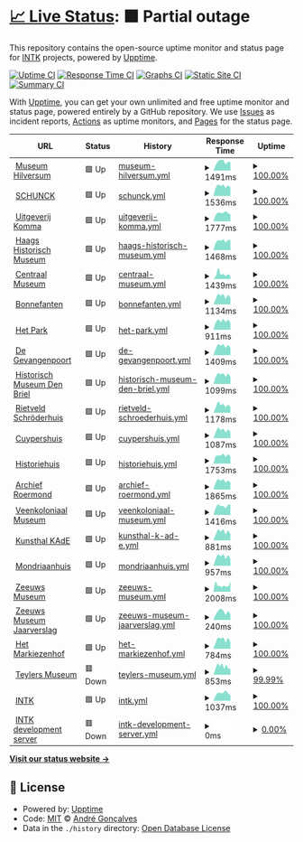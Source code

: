 # [📈 Live Status](https://andreesg.github.io/intk-upptime): <!--live status--> **🟧 Partial outage**

This repository contains the open-source uptime monitor and status page for [INTK](https://www.intk.com) projects, powered by [Upptime](https://github.com/upptime/upptime).

[![Uptime CI](https://github.com/koj-co/upptime/workflows/Uptime%20CI/badge.svg)](https://github.com/koj-co/upptime/actions?query=workflow%3A%22Uptime+CI%22)
[![Response Time CI](https://github.com/koj-co/upptime/workflows/Response%20Time%20CI/badge.svg)](https://github.com/koj-co/upptime/actions?query=workflow%3A%22Response+Time+CI%22)
[![Graphs CI](https://github.com/koj-co/upptime/workflows/Graphs%20CI/badge.svg)](https://github.com/koj-co/upptime/actions?query=workflow%3A%22Graphs+CI%22)
[![Static Site CI](https://github.com/koj-co/upptime/workflows/Static%20Site%20CI/badge.svg)](https://github.com/koj-co/upptime/actions?query=workflow%3A%22Static+Site+CI%22)
[![Summary CI](https://github.com/koj-co/upptime/workflows/Summary%20CI/badge.svg)](https://github.com/koj-co/upptime/actions?query=workflow%3A%22Summary+CI%22)

With [Upptime](https://upptime.js.org), you can get your own unlimited and free uptime monitor and status page, powered entirely by a GitHub repository. We use [Issues](https://github.com/andreesg/intk-upptime/issues) as incident reports, [Actions](https://github.com/andreesg/intk-upptime/actions) as uptime monitors, and [Pages](https://andreesg.github.io/intk-upptime) for the status page.

<!--start: status pages-->
<!-- This summary is generated by Upptime (https://github.com/upptime/upptime) -->
<!-- Do not edit this manually, your changes will be overwritten -->
<!-- prettier-ignore -->
| URL | Status | History | Response Time | Uptime |
| --- | ------ | ------- | ------------- | ------ |
| <img alt="" src="https://icons.duckduckgo.com/ip3/new.museumhilversum.nl.ico" height="13"> [Museum Hilversum](https://new.museumhilversum.nl) | 🟩 Up | [museum-hilversum.yml](https://github.com/intk/intk-upptime/commits/HEAD/history/museum-hilversum.yml) | <details><summary><img alt="Response time graph" src="./graphs/museum-hilversum/response-time-week.png" height="20"> 1491ms</summary><br><a href="https://intk.github.io/intk-upptime/history/museum-hilversum"><img alt="Response time 1393" src="https://img.shields.io/endpoint?url=https%3A%2F%2Fraw.githubusercontent.com%2Fintk%2Fintk-upptime%2FHEAD%2Fapi%2Fmuseum-hilversum%2Fresponse-time.json"></a><br><a href="https://intk.github.io/intk-upptime/history/museum-hilversum"><img alt="24-hour response time 1463" src="https://img.shields.io/endpoint?url=https%3A%2F%2Fraw.githubusercontent.com%2Fintk%2Fintk-upptime%2FHEAD%2Fapi%2Fmuseum-hilversum%2Fresponse-time-day.json"></a><br><a href="https://intk.github.io/intk-upptime/history/museum-hilversum"><img alt="7-day response time 1491" src="https://img.shields.io/endpoint?url=https%3A%2F%2Fraw.githubusercontent.com%2Fintk%2Fintk-upptime%2FHEAD%2Fapi%2Fmuseum-hilversum%2Fresponse-time-week.json"></a><br><a href="https://intk.github.io/intk-upptime/history/museum-hilversum"><img alt="30-day response time 1314" src="https://img.shields.io/endpoint?url=https%3A%2F%2Fraw.githubusercontent.com%2Fintk%2Fintk-upptime%2FHEAD%2Fapi%2Fmuseum-hilversum%2Fresponse-time-month.json"></a><br><a href="https://intk.github.io/intk-upptime/history/museum-hilversum"><img alt="1-year response time 1393" src="https://img.shields.io/endpoint?url=https%3A%2F%2Fraw.githubusercontent.com%2Fintk%2Fintk-upptime%2FHEAD%2Fapi%2Fmuseum-hilversum%2Fresponse-time-year.json"></a></details> | <details><summary><a href="https://intk.github.io/intk-upptime/history/museum-hilversum">100.00%</a></summary><a href="https://intk.github.io/intk-upptime/history/museum-hilversum"><img alt="All-time uptime 99.98%" src="https://img.shields.io/endpoint?url=https%3A%2F%2Fraw.githubusercontent.com%2Fintk%2Fintk-upptime%2FHEAD%2Fapi%2Fmuseum-hilversum%2Fuptime.json"></a><br><a href="https://intk.github.io/intk-upptime/history/museum-hilversum"><img alt="24-hour uptime 100.00%" src="https://img.shields.io/endpoint?url=https%3A%2F%2Fraw.githubusercontent.com%2Fintk%2Fintk-upptime%2FHEAD%2Fapi%2Fmuseum-hilversum%2Fuptime-day.json"></a><br><a href="https://intk.github.io/intk-upptime/history/museum-hilversum"><img alt="7-day uptime 100.00%" src="https://img.shields.io/endpoint?url=https%3A%2F%2Fraw.githubusercontent.com%2Fintk%2Fintk-upptime%2FHEAD%2Fapi%2Fmuseum-hilversum%2Fuptime-week.json"></a><br><a href="https://intk.github.io/intk-upptime/history/museum-hilversum"><img alt="30-day uptime 100.00%" src="https://img.shields.io/endpoint?url=https%3A%2F%2Fraw.githubusercontent.com%2Fintk%2Fintk-upptime%2FHEAD%2Fapi%2Fmuseum-hilversum%2Fuptime-month.json"></a><br><a href="https://intk.github.io/intk-upptime/history/museum-hilversum"><img alt="1-year uptime 99.98%" src="https://img.shields.io/endpoint?url=https%3A%2F%2Fraw.githubusercontent.com%2Fintk%2Fintk-upptime%2FHEAD%2Fapi%2Fmuseum-hilversum%2Fuptime-year.json"></a></details>
| <img alt="" src="https://icons.duckduckgo.com/ip3/www.schunck.nl.ico" height="13"> [SCHUNCK](https://www.schunck.nl) | 🟩 Up | [schunck.yml](https://github.com/intk/intk-upptime/commits/HEAD/history/schunck.yml) | <details><summary><img alt="Response time graph" src="./graphs/schunck/response-time-week.png" height="20"> 1536ms</summary><br><a href="https://intk.github.io/intk-upptime/history/schunck"><img alt="Response time 1791" src="https://img.shields.io/endpoint?url=https%3A%2F%2Fraw.githubusercontent.com%2Fintk%2Fintk-upptime%2FHEAD%2Fapi%2Fschunck%2Fresponse-time.json"></a><br><a href="https://intk.github.io/intk-upptime/history/schunck"><img alt="24-hour response time 1319" src="https://img.shields.io/endpoint?url=https%3A%2F%2Fraw.githubusercontent.com%2Fintk%2Fintk-upptime%2FHEAD%2Fapi%2Fschunck%2Fresponse-time-day.json"></a><br><a href="https://intk.github.io/intk-upptime/history/schunck"><img alt="7-day response time 1536" src="https://img.shields.io/endpoint?url=https%3A%2F%2Fraw.githubusercontent.com%2Fintk%2Fintk-upptime%2FHEAD%2Fapi%2Fschunck%2Fresponse-time-week.json"></a><br><a href="https://intk.github.io/intk-upptime/history/schunck"><img alt="30-day response time 1589" src="https://img.shields.io/endpoint?url=https%3A%2F%2Fraw.githubusercontent.com%2Fintk%2Fintk-upptime%2FHEAD%2Fapi%2Fschunck%2Fresponse-time-month.json"></a><br><a href="https://intk.github.io/intk-upptime/history/schunck"><img alt="1-year response time 1870" src="https://img.shields.io/endpoint?url=https%3A%2F%2Fraw.githubusercontent.com%2Fintk%2Fintk-upptime%2FHEAD%2Fapi%2Fschunck%2Fresponse-time-year.json"></a></details> | <details><summary><a href="https://intk.github.io/intk-upptime/history/schunck">100.00%</a></summary><a href="https://intk.github.io/intk-upptime/history/schunck"><img alt="All-time uptime 99.94%" src="https://img.shields.io/endpoint?url=https%3A%2F%2Fraw.githubusercontent.com%2Fintk%2Fintk-upptime%2FHEAD%2Fapi%2Fschunck%2Fuptime.json"></a><br><a href="https://intk.github.io/intk-upptime/history/schunck"><img alt="24-hour uptime 100.00%" src="https://img.shields.io/endpoint?url=https%3A%2F%2Fraw.githubusercontent.com%2Fintk%2Fintk-upptime%2FHEAD%2Fapi%2Fschunck%2Fuptime-day.json"></a><br><a href="https://intk.github.io/intk-upptime/history/schunck"><img alt="7-day uptime 100.00%" src="https://img.shields.io/endpoint?url=https%3A%2F%2Fraw.githubusercontent.com%2Fintk%2Fintk-upptime%2FHEAD%2Fapi%2Fschunck%2Fuptime-week.json"></a><br><a href="https://intk.github.io/intk-upptime/history/schunck"><img alt="30-day uptime 100.00%" src="https://img.shields.io/endpoint?url=https%3A%2F%2Fraw.githubusercontent.com%2Fintk%2Fintk-upptime%2FHEAD%2Fapi%2Fschunck%2Fuptime-month.json"></a><br><a href="https://intk.github.io/intk-upptime/history/schunck"><img alt="1-year uptime 99.92%" src="https://img.shields.io/endpoint?url=https%3A%2F%2Fraw.githubusercontent.com%2Fintk%2Fintk-upptime%2FHEAD%2Fapi%2Fschunck%2Fuptime-year.json"></a></details>
| <img alt="" src="https://icons.duckduckgo.com/ip3/www.uitgeverijkomma.nl.ico" height="13"> [Uitgeverij Komma](https://www.uitgeverijkomma.nl) | 🟩 Up | [uitgeverij-komma.yml](https://github.com/intk/intk-upptime/commits/HEAD/history/uitgeverij-komma.yml) | <details><summary><img alt="Response time graph" src="./graphs/uitgeverij-komma/response-time-week.png" height="20"> 1777ms</summary><br><a href="https://intk.github.io/intk-upptime/history/uitgeverij-komma"><img alt="Response time 1833" src="https://img.shields.io/endpoint?url=https%3A%2F%2Fraw.githubusercontent.com%2Fintk%2Fintk-upptime%2FHEAD%2Fapi%2Fuitgeverij-komma%2Fresponse-time.json"></a><br><a href="https://intk.github.io/intk-upptime/history/uitgeverij-komma"><img alt="24-hour response time 1434" src="https://img.shields.io/endpoint?url=https%3A%2F%2Fraw.githubusercontent.com%2Fintk%2Fintk-upptime%2FHEAD%2Fapi%2Fuitgeverij-komma%2Fresponse-time-day.json"></a><br><a href="https://intk.github.io/intk-upptime/history/uitgeverij-komma"><img alt="7-day response time 1777" src="https://img.shields.io/endpoint?url=https%3A%2F%2Fraw.githubusercontent.com%2Fintk%2Fintk-upptime%2FHEAD%2Fapi%2Fuitgeverij-komma%2Fresponse-time-week.json"></a><br><a href="https://intk.github.io/intk-upptime/history/uitgeverij-komma"><img alt="30-day response time 1750" src="https://img.shields.io/endpoint?url=https%3A%2F%2Fraw.githubusercontent.com%2Fintk%2Fintk-upptime%2FHEAD%2Fapi%2Fuitgeverij-komma%2Fresponse-time-month.json"></a><br><a href="https://intk.github.io/intk-upptime/history/uitgeverij-komma"><img alt="1-year response time 1846" src="https://img.shields.io/endpoint?url=https%3A%2F%2Fraw.githubusercontent.com%2Fintk%2Fintk-upptime%2FHEAD%2Fapi%2Fuitgeverij-komma%2Fresponse-time-year.json"></a></details> | <details><summary><a href="https://intk.github.io/intk-upptime/history/uitgeverij-komma">100.00%</a></summary><a href="https://intk.github.io/intk-upptime/history/uitgeverij-komma"><img alt="All-time uptime 99.96%" src="https://img.shields.io/endpoint?url=https%3A%2F%2Fraw.githubusercontent.com%2Fintk%2Fintk-upptime%2FHEAD%2Fapi%2Fuitgeverij-komma%2Fuptime.json"></a><br><a href="https://intk.github.io/intk-upptime/history/uitgeverij-komma"><img alt="24-hour uptime 100.00%" src="https://img.shields.io/endpoint?url=https%3A%2F%2Fraw.githubusercontent.com%2Fintk%2Fintk-upptime%2FHEAD%2Fapi%2Fuitgeverij-komma%2Fuptime-day.json"></a><br><a href="https://intk.github.io/intk-upptime/history/uitgeverij-komma"><img alt="7-day uptime 100.00%" src="https://img.shields.io/endpoint?url=https%3A%2F%2Fraw.githubusercontent.com%2Fintk%2Fintk-upptime%2FHEAD%2Fapi%2Fuitgeverij-komma%2Fuptime-week.json"></a><br><a href="https://intk.github.io/intk-upptime/history/uitgeverij-komma"><img alt="30-day uptime 100.00%" src="https://img.shields.io/endpoint?url=https%3A%2F%2Fraw.githubusercontent.com%2Fintk%2Fintk-upptime%2FHEAD%2Fapi%2Fuitgeverij-komma%2Fuptime-month.json"></a><br><a href="https://intk.github.io/intk-upptime/history/uitgeverij-komma"><img alt="1-year uptime 99.94%" src="https://img.shields.io/endpoint?url=https%3A%2F%2Fraw.githubusercontent.com%2Fintk%2Fintk-upptime%2FHEAD%2Fapi%2Fuitgeverij-komma%2Fuptime-year.json"></a></details>
| <img alt="" src="https://icons.duckduckgo.com/ip3/www.haagshistorischmuseum.nl.ico" height="13"> [Haags Historisch Museum](https://www.haagshistorischmuseum.nl) | 🟩 Up | [haags-historisch-museum.yml](https://github.com/intk/intk-upptime/commits/HEAD/history/haags-historisch-museum.yml) | <details><summary><img alt="Response time graph" src="./graphs/haags-historisch-museum/response-time-week.png" height="20"> 1468ms</summary><br><a href="https://intk.github.io/intk-upptime/history/haags-historisch-museum"><img alt="Response time 1768" src="https://img.shields.io/endpoint?url=https%3A%2F%2Fraw.githubusercontent.com%2Fintk%2Fintk-upptime%2FHEAD%2Fapi%2Fhaags-historisch-museum%2Fresponse-time.json"></a><br><a href="https://intk.github.io/intk-upptime/history/haags-historisch-museum"><img alt="24-hour response time 1603" src="https://img.shields.io/endpoint?url=https%3A%2F%2Fraw.githubusercontent.com%2Fintk%2Fintk-upptime%2FHEAD%2Fapi%2Fhaags-historisch-museum%2Fresponse-time-day.json"></a><br><a href="https://intk.github.io/intk-upptime/history/haags-historisch-museum"><img alt="7-day response time 1468" src="https://img.shields.io/endpoint?url=https%3A%2F%2Fraw.githubusercontent.com%2Fintk%2Fintk-upptime%2FHEAD%2Fapi%2Fhaags-historisch-museum%2Fresponse-time-week.json"></a><br><a href="https://intk.github.io/intk-upptime/history/haags-historisch-museum"><img alt="30-day response time 1435" src="https://img.shields.io/endpoint?url=https%3A%2F%2Fraw.githubusercontent.com%2Fintk%2Fintk-upptime%2FHEAD%2Fapi%2Fhaags-historisch-museum%2Fresponse-time-month.json"></a><br><a href="https://intk.github.io/intk-upptime/history/haags-historisch-museum"><img alt="1-year response time 1841" src="https://img.shields.io/endpoint?url=https%3A%2F%2Fraw.githubusercontent.com%2Fintk%2Fintk-upptime%2FHEAD%2Fapi%2Fhaags-historisch-museum%2Fresponse-time-year.json"></a></details> | <details><summary><a href="https://intk.github.io/intk-upptime/history/haags-historisch-museum">100.00%</a></summary><a href="https://intk.github.io/intk-upptime/history/haags-historisch-museum"><img alt="All-time uptime 99.78%" src="https://img.shields.io/endpoint?url=https%3A%2F%2Fraw.githubusercontent.com%2Fintk%2Fintk-upptime%2FHEAD%2Fapi%2Fhaags-historisch-museum%2Fuptime.json"></a><br><a href="https://intk.github.io/intk-upptime/history/haags-historisch-museum"><img alt="24-hour uptime 100.00%" src="https://img.shields.io/endpoint?url=https%3A%2F%2Fraw.githubusercontent.com%2Fintk%2Fintk-upptime%2FHEAD%2Fapi%2Fhaags-historisch-museum%2Fuptime-day.json"></a><br><a href="https://intk.github.io/intk-upptime/history/haags-historisch-museum"><img alt="7-day uptime 100.00%" src="https://img.shields.io/endpoint?url=https%3A%2F%2Fraw.githubusercontent.com%2Fintk%2Fintk-upptime%2FHEAD%2Fapi%2Fhaags-historisch-museum%2Fuptime-week.json"></a><br><a href="https://intk.github.io/intk-upptime/history/haags-historisch-museum"><img alt="30-day uptime 99.56%" src="https://img.shields.io/endpoint?url=https%3A%2F%2Fraw.githubusercontent.com%2Fintk%2Fintk-upptime%2FHEAD%2Fapi%2Fhaags-historisch-museum%2Fuptime-month.json"></a><br><a href="https://intk.github.io/intk-upptime/history/haags-historisch-museum"><img alt="1-year uptime 99.66%" src="https://img.shields.io/endpoint?url=https%3A%2F%2Fraw.githubusercontent.com%2Fintk%2Fintk-upptime%2FHEAD%2Fapi%2Fhaags-historisch-museum%2Fuptime-year.json"></a></details>
| <img alt="" src="https://icons.duckduckgo.com/ip3/www.centraalmuseum.nl.ico" height="13"> [Centraal Museum](https://www.centraalmuseum.nl) | 🟩 Up | [centraal-museum.yml](https://github.com/intk/intk-upptime/commits/HEAD/history/centraal-museum.yml) | <details><summary><img alt="Response time graph" src="./graphs/centraal-museum/response-time-week.png" height="20"> 1439ms</summary><br><a href="https://intk.github.io/intk-upptime/history/centraal-museum"><img alt="Response time 3124" src="https://img.shields.io/endpoint?url=https%3A%2F%2Fraw.githubusercontent.com%2Fintk%2Fintk-upptime%2FHEAD%2Fapi%2Fcentraal-museum%2Fresponse-time.json"></a><br><a href="https://intk.github.io/intk-upptime/history/centraal-museum"><img alt="24-hour response time 906" src="https://img.shields.io/endpoint?url=https%3A%2F%2Fraw.githubusercontent.com%2Fintk%2Fintk-upptime%2FHEAD%2Fapi%2Fcentraal-museum%2Fresponse-time-day.json"></a><br><a href="https://intk.github.io/intk-upptime/history/centraal-museum"><img alt="7-day response time 1439" src="https://img.shields.io/endpoint?url=https%3A%2F%2Fraw.githubusercontent.com%2Fintk%2Fintk-upptime%2FHEAD%2Fapi%2Fcentraal-museum%2Fresponse-time-week.json"></a><br><a href="https://intk.github.io/intk-upptime/history/centraal-museum"><img alt="30-day response time 1397" src="https://img.shields.io/endpoint?url=https%3A%2F%2Fraw.githubusercontent.com%2Fintk%2Fintk-upptime%2FHEAD%2Fapi%2Fcentraal-museum%2Fresponse-time-month.json"></a><br><a href="https://intk.github.io/intk-upptime/history/centraal-museum"><img alt="1-year response time 2680" src="https://img.shields.io/endpoint?url=https%3A%2F%2Fraw.githubusercontent.com%2Fintk%2Fintk-upptime%2FHEAD%2Fapi%2Fcentraal-museum%2Fresponse-time-year.json"></a></details> | <details><summary><a href="https://intk.github.io/intk-upptime/history/centraal-museum">100.00%</a></summary><a href="https://intk.github.io/intk-upptime/history/centraal-museum"><img alt="All-time uptime 100.00%" src="https://img.shields.io/endpoint?url=https%3A%2F%2Fraw.githubusercontent.com%2Fintk%2Fintk-upptime%2FHEAD%2Fapi%2Fcentraal-museum%2Fuptime.json"></a><br><a href="https://intk.github.io/intk-upptime/history/centraal-museum"><img alt="24-hour uptime 100.00%" src="https://img.shields.io/endpoint?url=https%3A%2F%2Fraw.githubusercontent.com%2Fintk%2Fintk-upptime%2FHEAD%2Fapi%2Fcentraal-museum%2Fuptime-day.json"></a><br><a href="https://intk.github.io/intk-upptime/history/centraal-museum"><img alt="7-day uptime 100.00%" src="https://img.shields.io/endpoint?url=https%3A%2F%2Fraw.githubusercontent.com%2Fintk%2Fintk-upptime%2FHEAD%2Fapi%2Fcentraal-museum%2Fuptime-week.json"></a><br><a href="https://intk.github.io/intk-upptime/history/centraal-museum"><img alt="30-day uptime 99.99%" src="https://img.shields.io/endpoint?url=https%3A%2F%2Fraw.githubusercontent.com%2Fintk%2Fintk-upptime%2FHEAD%2Fapi%2Fcentraal-museum%2Fuptime-month.json"></a><br><a href="https://intk.github.io/intk-upptime/history/centraal-museum"><img alt="1-year uptime 100.00%" src="https://img.shields.io/endpoint?url=https%3A%2F%2Fraw.githubusercontent.com%2Fintk%2Fintk-upptime%2FHEAD%2Fapi%2Fcentraal-museum%2Fuptime-year.json"></a></details>
| <img alt="" src="https://icons.duckduckgo.com/ip3/www.bonnefanten.nl.ico" height="13"> [Bonnefanten](https://www.bonnefanten.nl) | 🟩 Up | [bonnefanten.yml](https://github.com/intk/intk-upptime/commits/HEAD/history/bonnefanten.yml) | <details><summary><img alt="Response time graph" src="./graphs/bonnefanten/response-time-week.png" height="20"> 1134ms</summary><br><a href="https://intk.github.io/intk-upptime/history/bonnefanten"><img alt="Response time 1206" src="https://img.shields.io/endpoint?url=https%3A%2F%2Fraw.githubusercontent.com%2Fintk%2Fintk-upptime%2FHEAD%2Fapi%2Fbonnefanten%2Fresponse-time.json"></a><br><a href="https://intk.github.io/intk-upptime/history/bonnefanten"><img alt="24-hour response time 967" src="https://img.shields.io/endpoint?url=https%3A%2F%2Fraw.githubusercontent.com%2Fintk%2Fintk-upptime%2FHEAD%2Fapi%2Fbonnefanten%2Fresponse-time-day.json"></a><br><a href="https://intk.github.io/intk-upptime/history/bonnefanten"><img alt="7-day response time 1134" src="https://img.shields.io/endpoint?url=https%3A%2F%2Fraw.githubusercontent.com%2Fintk%2Fintk-upptime%2FHEAD%2Fapi%2Fbonnefanten%2Fresponse-time-week.json"></a><br><a href="https://intk.github.io/intk-upptime/history/bonnefanten"><img alt="30-day response time 1030" src="https://img.shields.io/endpoint?url=https%3A%2F%2Fraw.githubusercontent.com%2Fintk%2Fintk-upptime%2FHEAD%2Fapi%2Fbonnefanten%2Fresponse-time-month.json"></a><br><a href="https://intk.github.io/intk-upptime/history/bonnefanten"><img alt="1-year response time 1204" src="https://img.shields.io/endpoint?url=https%3A%2F%2Fraw.githubusercontent.com%2Fintk%2Fintk-upptime%2FHEAD%2Fapi%2Fbonnefanten%2Fresponse-time-year.json"></a></details> | <details><summary><a href="https://intk.github.io/intk-upptime/history/bonnefanten">100.00%</a></summary><a href="https://intk.github.io/intk-upptime/history/bonnefanten"><img alt="All-time uptime 100.00%" src="https://img.shields.io/endpoint?url=https%3A%2F%2Fraw.githubusercontent.com%2Fintk%2Fintk-upptime%2FHEAD%2Fapi%2Fbonnefanten%2Fuptime.json"></a><br><a href="https://intk.github.io/intk-upptime/history/bonnefanten"><img alt="24-hour uptime 100.00%" src="https://img.shields.io/endpoint?url=https%3A%2F%2Fraw.githubusercontent.com%2Fintk%2Fintk-upptime%2FHEAD%2Fapi%2Fbonnefanten%2Fuptime-day.json"></a><br><a href="https://intk.github.io/intk-upptime/history/bonnefanten"><img alt="7-day uptime 100.00%" src="https://img.shields.io/endpoint?url=https%3A%2F%2Fraw.githubusercontent.com%2Fintk%2Fintk-upptime%2FHEAD%2Fapi%2Fbonnefanten%2Fuptime-week.json"></a><br><a href="https://intk.github.io/intk-upptime/history/bonnefanten"><img alt="30-day uptime 100.00%" src="https://img.shields.io/endpoint?url=https%3A%2F%2Fraw.githubusercontent.com%2Fintk%2Fintk-upptime%2FHEAD%2Fapi%2Fbonnefanten%2Fuptime-month.json"></a><br><a href="https://intk.github.io/intk-upptime/history/bonnefanten"><img alt="1-year uptime 99.99%" src="https://img.shields.io/endpoint?url=https%3A%2F%2Fraw.githubusercontent.com%2Fintk%2Fintk-upptime%2FHEAD%2Fapi%2Fbonnefanten%2Fuptime-year.json"></a></details>
| <img alt="" src="https://icons.duckduckgo.com/ip3/www.hetpark.nl.ico" height="13"> [Het Park](https://www.hetpark.nl) | 🟩 Up | [het-park.yml](https://github.com/intk/intk-upptime/commits/HEAD/history/het-park.yml) | <details><summary><img alt="Response time graph" src="./graphs/het-park/response-time-week.png" height="20"> 911ms</summary><br><a href="https://intk.github.io/intk-upptime/history/het-park"><img alt="Response time 1040" src="https://img.shields.io/endpoint?url=https%3A%2F%2Fraw.githubusercontent.com%2Fintk%2Fintk-upptime%2FHEAD%2Fapi%2Fhet-park%2Fresponse-time.json"></a><br><a href="https://intk.github.io/intk-upptime/history/het-park"><img alt="24-hour response time 702" src="https://img.shields.io/endpoint?url=https%3A%2F%2Fraw.githubusercontent.com%2Fintk%2Fintk-upptime%2FHEAD%2Fapi%2Fhet-park%2Fresponse-time-day.json"></a><br><a href="https://intk.github.io/intk-upptime/history/het-park"><img alt="7-day response time 911" src="https://img.shields.io/endpoint?url=https%3A%2F%2Fraw.githubusercontent.com%2Fintk%2Fintk-upptime%2FHEAD%2Fapi%2Fhet-park%2Fresponse-time-week.json"></a><br><a href="https://intk.github.io/intk-upptime/history/het-park"><img alt="30-day response time 919" src="https://img.shields.io/endpoint?url=https%3A%2F%2Fraw.githubusercontent.com%2Fintk%2Fintk-upptime%2FHEAD%2Fapi%2Fhet-park%2Fresponse-time-month.json"></a><br><a href="https://intk.github.io/intk-upptime/history/het-park"><img alt="1-year response time 1088" src="https://img.shields.io/endpoint?url=https%3A%2F%2Fraw.githubusercontent.com%2Fintk%2Fintk-upptime%2FHEAD%2Fapi%2Fhet-park%2Fresponse-time-year.json"></a></details> | <details><summary><a href="https://intk.github.io/intk-upptime/history/het-park">100.00%</a></summary><a href="https://intk.github.io/intk-upptime/history/het-park"><img alt="All-time uptime 100.00%" src="https://img.shields.io/endpoint?url=https%3A%2F%2Fraw.githubusercontent.com%2Fintk%2Fintk-upptime%2FHEAD%2Fapi%2Fhet-park%2Fuptime.json"></a><br><a href="https://intk.github.io/intk-upptime/history/het-park"><img alt="24-hour uptime 100.00%" src="https://img.shields.io/endpoint?url=https%3A%2F%2Fraw.githubusercontent.com%2Fintk%2Fintk-upptime%2FHEAD%2Fapi%2Fhet-park%2Fuptime-day.json"></a><br><a href="https://intk.github.io/intk-upptime/history/het-park"><img alt="7-day uptime 100.00%" src="https://img.shields.io/endpoint?url=https%3A%2F%2Fraw.githubusercontent.com%2Fintk%2Fintk-upptime%2FHEAD%2Fapi%2Fhet-park%2Fuptime-week.json"></a><br><a href="https://intk.github.io/intk-upptime/history/het-park"><img alt="30-day uptime 100.00%" src="https://img.shields.io/endpoint?url=https%3A%2F%2Fraw.githubusercontent.com%2Fintk%2Fintk-upptime%2FHEAD%2Fapi%2Fhet-park%2Fuptime-month.json"></a><br><a href="https://intk.github.io/intk-upptime/history/het-park"><img alt="1-year uptime 100.00%" src="https://img.shields.io/endpoint?url=https%3A%2F%2Fraw.githubusercontent.com%2Fintk%2Fintk-upptime%2FHEAD%2Fapi%2Fhet-park%2Fuptime-year.json"></a></details>
| <img alt="" src="https://icons.duckduckgo.com/ip3/www.gevangenpoort.nl.ico" height="13"> [De Gevangenpoort](https://www.gevangenpoort.nl) | 🟩 Up | [de-gevangenpoort.yml](https://github.com/intk/intk-upptime/commits/HEAD/history/de-gevangenpoort.yml) | <details><summary><img alt="Response time graph" src="./graphs/de-gevangenpoort/response-time-week.png" height="20"> 1409ms</summary><br><a href="https://intk.github.io/intk-upptime/history/de-gevangenpoort"><img alt="Response time 1681" src="https://img.shields.io/endpoint?url=https%3A%2F%2Fraw.githubusercontent.com%2Fintk%2Fintk-upptime%2FHEAD%2Fapi%2Fde-gevangenpoort%2Fresponse-time.json"></a><br><a href="https://intk.github.io/intk-upptime/history/de-gevangenpoort"><img alt="24-hour response time 1182" src="https://img.shields.io/endpoint?url=https%3A%2F%2Fraw.githubusercontent.com%2Fintk%2Fintk-upptime%2FHEAD%2Fapi%2Fde-gevangenpoort%2Fresponse-time-day.json"></a><br><a href="https://intk.github.io/intk-upptime/history/de-gevangenpoort"><img alt="7-day response time 1409" src="https://img.shields.io/endpoint?url=https%3A%2F%2Fraw.githubusercontent.com%2Fintk%2Fintk-upptime%2FHEAD%2Fapi%2Fde-gevangenpoort%2Fresponse-time-week.json"></a><br><a href="https://intk.github.io/intk-upptime/history/de-gevangenpoort"><img alt="30-day response time 1387" src="https://img.shields.io/endpoint?url=https%3A%2F%2Fraw.githubusercontent.com%2Fintk%2Fintk-upptime%2FHEAD%2Fapi%2Fde-gevangenpoort%2Fresponse-time-month.json"></a><br><a href="https://intk.github.io/intk-upptime/history/de-gevangenpoort"><img alt="1-year response time 1691" src="https://img.shields.io/endpoint?url=https%3A%2F%2Fraw.githubusercontent.com%2Fintk%2Fintk-upptime%2FHEAD%2Fapi%2Fde-gevangenpoort%2Fresponse-time-year.json"></a></details> | <details><summary><a href="https://intk.github.io/intk-upptime/history/de-gevangenpoort">100.00%</a></summary><a href="https://intk.github.io/intk-upptime/history/de-gevangenpoort"><img alt="All-time uptime 99.81%" src="https://img.shields.io/endpoint?url=https%3A%2F%2Fraw.githubusercontent.com%2Fintk%2Fintk-upptime%2FHEAD%2Fapi%2Fde-gevangenpoort%2Fuptime.json"></a><br><a href="https://intk.github.io/intk-upptime/history/de-gevangenpoort"><img alt="24-hour uptime 100.00%" src="https://img.shields.io/endpoint?url=https%3A%2F%2Fraw.githubusercontent.com%2Fintk%2Fintk-upptime%2FHEAD%2Fapi%2Fde-gevangenpoort%2Fuptime-day.json"></a><br><a href="https://intk.github.io/intk-upptime/history/de-gevangenpoort"><img alt="7-day uptime 100.00%" src="https://img.shields.io/endpoint?url=https%3A%2F%2Fraw.githubusercontent.com%2Fintk%2Fintk-upptime%2FHEAD%2Fapi%2Fde-gevangenpoort%2Fuptime-week.json"></a><br><a href="https://intk.github.io/intk-upptime/history/de-gevangenpoort"><img alt="30-day uptime 99.58%" src="https://img.shields.io/endpoint?url=https%3A%2F%2Fraw.githubusercontent.com%2Fintk%2Fintk-upptime%2FHEAD%2Fapi%2Fde-gevangenpoort%2Fuptime-month.json"></a><br><a href="https://intk.github.io/intk-upptime/history/de-gevangenpoort"><img alt="1-year uptime 99.67%" src="https://img.shields.io/endpoint?url=https%3A%2F%2Fraw.githubusercontent.com%2Fintk%2Fintk-upptime%2FHEAD%2Fapi%2Fde-gevangenpoort%2Fuptime-year.json"></a></details>
| <img alt="" src="https://icons.duckduckgo.com/ip3/www.historischmuseumdenbriel.nl.ico" height="13"> [Historisch Museum Den Briel](https://www.historischmuseumdenbriel.nl) | 🟩 Up | [historisch-museum-den-briel.yml](https://github.com/intk/intk-upptime/commits/HEAD/history/historisch-museum-den-briel.yml) | <details><summary><img alt="Response time graph" src="./graphs/historisch-museum-den-briel/response-time-week.png" height="20"> 1099ms</summary><br><a href="https://intk.github.io/intk-upptime/history/historisch-museum-den-briel"><img alt="Response time 1195" src="https://img.shields.io/endpoint?url=https%3A%2F%2Fraw.githubusercontent.com%2Fintk%2Fintk-upptime%2FHEAD%2Fapi%2Fhistorisch-museum-den-briel%2Fresponse-time.json"></a><br><a href="https://intk.github.io/intk-upptime/history/historisch-museum-den-briel"><img alt="24-hour response time 884" src="https://img.shields.io/endpoint?url=https%3A%2F%2Fraw.githubusercontent.com%2Fintk%2Fintk-upptime%2FHEAD%2Fapi%2Fhistorisch-museum-den-briel%2Fresponse-time-day.json"></a><br><a href="https://intk.github.io/intk-upptime/history/historisch-museum-den-briel"><img alt="7-day response time 1099" src="https://img.shields.io/endpoint?url=https%3A%2F%2Fraw.githubusercontent.com%2Fintk%2Fintk-upptime%2FHEAD%2Fapi%2Fhistorisch-museum-den-briel%2Fresponse-time-week.json"></a><br><a href="https://intk.github.io/intk-upptime/history/historisch-museum-den-briel"><img alt="30-day response time 1082" src="https://img.shields.io/endpoint?url=https%3A%2F%2Fraw.githubusercontent.com%2Fintk%2Fintk-upptime%2FHEAD%2Fapi%2Fhistorisch-museum-den-briel%2Fresponse-time-month.json"></a><br><a href="https://intk.github.io/intk-upptime/history/historisch-museum-den-briel"><img alt="1-year response time 1155" src="https://img.shields.io/endpoint?url=https%3A%2F%2Fraw.githubusercontent.com%2Fintk%2Fintk-upptime%2FHEAD%2Fapi%2Fhistorisch-museum-den-briel%2Fresponse-time-year.json"></a></details> | <details><summary><a href="https://intk.github.io/intk-upptime/history/historisch-museum-den-briel">100.00%</a></summary><a href="https://intk.github.io/intk-upptime/history/historisch-museum-den-briel"><img alt="All-time uptime 100.00%" src="https://img.shields.io/endpoint?url=https%3A%2F%2Fraw.githubusercontent.com%2Fintk%2Fintk-upptime%2FHEAD%2Fapi%2Fhistorisch-museum-den-briel%2Fuptime.json"></a><br><a href="https://intk.github.io/intk-upptime/history/historisch-museum-den-briel"><img alt="24-hour uptime 100.00%" src="https://img.shields.io/endpoint?url=https%3A%2F%2Fraw.githubusercontent.com%2Fintk%2Fintk-upptime%2FHEAD%2Fapi%2Fhistorisch-museum-den-briel%2Fuptime-day.json"></a><br><a href="https://intk.github.io/intk-upptime/history/historisch-museum-den-briel"><img alt="7-day uptime 100.00%" src="https://img.shields.io/endpoint?url=https%3A%2F%2Fraw.githubusercontent.com%2Fintk%2Fintk-upptime%2FHEAD%2Fapi%2Fhistorisch-museum-den-briel%2Fuptime-week.json"></a><br><a href="https://intk.github.io/intk-upptime/history/historisch-museum-den-briel"><img alt="30-day uptime 100.00%" src="https://img.shields.io/endpoint?url=https%3A%2F%2Fraw.githubusercontent.com%2Fintk%2Fintk-upptime%2FHEAD%2Fapi%2Fhistorisch-museum-den-briel%2Fuptime-month.json"></a><br><a href="https://intk.github.io/intk-upptime/history/historisch-museum-den-briel"><img alt="1-year uptime 100.00%" src="https://img.shields.io/endpoint?url=https%3A%2F%2Fraw.githubusercontent.com%2Fintk%2Fintk-upptime%2FHEAD%2Fapi%2Fhistorisch-museum-den-briel%2Fuptime-year.json"></a></details>
| <img alt="" src="https://icons.duckduckgo.com/ip3/www.rietveldschroderhuis.nl.ico" height="13"> [Rietveld Schröderhuis](https://www.rietveldschroderhuis.nl) | 🟩 Up | [rietveld-schroederhuis.yml](https://github.com/intk/intk-upptime/commits/HEAD/history/rietveld-schroederhuis.yml) | <details><summary><img alt="Response time graph" src="./graphs/rietveld-schroederhuis/response-time-week.png" height="20"> 1178ms</summary><br><a href="https://intk.github.io/intk-upptime/history/rietveld-schroederhuis"><img alt="Response time 1245" src="https://img.shields.io/endpoint?url=https%3A%2F%2Fraw.githubusercontent.com%2Fintk%2Fintk-upptime%2FHEAD%2Fapi%2Frietveld-schroederhuis%2Fresponse-time.json"></a><br><a href="https://intk.github.io/intk-upptime/history/rietveld-schroederhuis"><img alt="24-hour response time 880" src="https://img.shields.io/endpoint?url=https%3A%2F%2Fraw.githubusercontent.com%2Fintk%2Fintk-upptime%2FHEAD%2Fapi%2Frietveld-schroederhuis%2Fresponse-time-day.json"></a><br><a href="https://intk.github.io/intk-upptime/history/rietveld-schroederhuis"><img alt="7-day response time 1178" src="https://img.shields.io/endpoint?url=https%3A%2F%2Fraw.githubusercontent.com%2Fintk%2Fintk-upptime%2FHEAD%2Fapi%2Frietveld-schroederhuis%2Fresponse-time-week.json"></a><br><a href="https://intk.github.io/intk-upptime/history/rietveld-schroederhuis"><img alt="30-day response time 1130" src="https://img.shields.io/endpoint?url=https%3A%2F%2Fraw.githubusercontent.com%2Fintk%2Fintk-upptime%2FHEAD%2Fapi%2Frietveld-schroederhuis%2Fresponse-time-month.json"></a><br><a href="https://intk.github.io/intk-upptime/history/rietveld-schroederhuis"><img alt="1-year response time 1217" src="https://img.shields.io/endpoint?url=https%3A%2F%2Fraw.githubusercontent.com%2Fintk%2Fintk-upptime%2FHEAD%2Fapi%2Frietveld-schroederhuis%2Fresponse-time-year.json"></a></details> | <details><summary><a href="https://intk.github.io/intk-upptime/history/rietveld-schroederhuis">100.00%</a></summary><a href="https://intk.github.io/intk-upptime/history/rietveld-schroederhuis"><img alt="All-time uptime 100.00%" src="https://img.shields.io/endpoint?url=https%3A%2F%2Fraw.githubusercontent.com%2Fintk%2Fintk-upptime%2FHEAD%2Fapi%2Frietveld-schroederhuis%2Fuptime.json"></a><br><a href="https://intk.github.io/intk-upptime/history/rietveld-schroederhuis"><img alt="24-hour uptime 100.00%" src="https://img.shields.io/endpoint?url=https%3A%2F%2Fraw.githubusercontent.com%2Fintk%2Fintk-upptime%2FHEAD%2Fapi%2Frietveld-schroederhuis%2Fuptime-day.json"></a><br><a href="https://intk.github.io/intk-upptime/history/rietveld-schroederhuis"><img alt="7-day uptime 100.00%" src="https://img.shields.io/endpoint?url=https%3A%2F%2Fraw.githubusercontent.com%2Fintk%2Fintk-upptime%2FHEAD%2Fapi%2Frietveld-schroederhuis%2Fuptime-week.json"></a><br><a href="https://intk.github.io/intk-upptime/history/rietveld-schroederhuis"><img alt="30-day uptime 100.00%" src="https://img.shields.io/endpoint?url=https%3A%2F%2Fraw.githubusercontent.com%2Fintk%2Fintk-upptime%2FHEAD%2Fapi%2Frietveld-schroederhuis%2Fuptime-month.json"></a><br><a href="https://intk.github.io/intk-upptime/history/rietveld-schroederhuis"><img alt="1-year uptime 100.00%" src="https://img.shields.io/endpoint?url=https%3A%2F%2Fraw.githubusercontent.com%2Fintk%2Fintk-upptime%2FHEAD%2Fapi%2Frietveld-schroederhuis%2Fuptime-year.json"></a></details>
| <img alt="" src="https://icons.duckduckgo.com/ip3/www.cuypershuis.nl.ico" height="13"> [Cuypershuis](https://www.cuypershuis.nl) | 🟩 Up | [cuypershuis.yml](https://github.com/intk/intk-upptime/commits/HEAD/history/cuypershuis.yml) | <details><summary><img alt="Response time graph" src="./graphs/cuypershuis/response-time-week.png" height="20"> 1087ms</summary><br><a href="https://intk.github.io/intk-upptime/history/cuypershuis"><img alt="Response time 1191" src="https://img.shields.io/endpoint?url=https%3A%2F%2Fraw.githubusercontent.com%2Fintk%2Fintk-upptime%2FHEAD%2Fapi%2Fcuypershuis%2Fresponse-time.json"></a><br><a href="https://intk.github.io/intk-upptime/history/cuypershuis"><img alt="24-hour response time 891" src="https://img.shields.io/endpoint?url=https%3A%2F%2Fraw.githubusercontent.com%2Fintk%2Fintk-upptime%2FHEAD%2Fapi%2Fcuypershuis%2Fresponse-time-day.json"></a><br><a href="https://intk.github.io/intk-upptime/history/cuypershuis"><img alt="7-day response time 1087" src="https://img.shields.io/endpoint?url=https%3A%2F%2Fraw.githubusercontent.com%2Fintk%2Fintk-upptime%2FHEAD%2Fapi%2Fcuypershuis%2Fresponse-time-week.json"></a><br><a href="https://intk.github.io/intk-upptime/history/cuypershuis"><img alt="30-day response time 1084" src="https://img.shields.io/endpoint?url=https%3A%2F%2Fraw.githubusercontent.com%2Fintk%2Fintk-upptime%2FHEAD%2Fapi%2Fcuypershuis%2Fresponse-time-month.json"></a><br><a href="https://intk.github.io/intk-upptime/history/cuypershuis"><img alt="1-year response time 1176" src="https://img.shields.io/endpoint?url=https%3A%2F%2Fraw.githubusercontent.com%2Fintk%2Fintk-upptime%2FHEAD%2Fapi%2Fcuypershuis%2Fresponse-time-year.json"></a></details> | <details><summary><a href="https://intk.github.io/intk-upptime/history/cuypershuis">100.00%</a></summary><a href="https://intk.github.io/intk-upptime/history/cuypershuis"><img alt="All-time uptime 99.97%" src="https://img.shields.io/endpoint?url=https%3A%2F%2Fraw.githubusercontent.com%2Fintk%2Fintk-upptime%2FHEAD%2Fapi%2Fcuypershuis%2Fuptime.json"></a><br><a href="https://intk.github.io/intk-upptime/history/cuypershuis"><img alt="24-hour uptime 100.00%" src="https://img.shields.io/endpoint?url=https%3A%2F%2Fraw.githubusercontent.com%2Fintk%2Fintk-upptime%2FHEAD%2Fapi%2Fcuypershuis%2Fuptime-day.json"></a><br><a href="https://intk.github.io/intk-upptime/history/cuypershuis"><img alt="7-day uptime 100.00%" src="https://img.shields.io/endpoint?url=https%3A%2F%2Fraw.githubusercontent.com%2Fintk%2Fintk-upptime%2FHEAD%2Fapi%2Fcuypershuis%2Fuptime-week.json"></a><br><a href="https://intk.github.io/intk-upptime/history/cuypershuis"><img alt="30-day uptime 100.00%" src="https://img.shields.io/endpoint?url=https%3A%2F%2Fraw.githubusercontent.com%2Fintk%2Fintk-upptime%2FHEAD%2Fapi%2Fcuypershuis%2Fuptime-month.json"></a><br><a href="https://intk.github.io/intk-upptime/history/cuypershuis"><img alt="1-year uptime 99.93%" src="https://img.shields.io/endpoint?url=https%3A%2F%2Fraw.githubusercontent.com%2Fintk%2Fintk-upptime%2FHEAD%2Fapi%2Fcuypershuis%2Fuptime-year.json"></a></details>
| <img alt="" src="https://icons.duckduckgo.com/ip3/www.historiehuis.nl.ico" height="13"> [Historiehuis](https://www.historiehuis.nl) | 🟩 Up | [historiehuis.yml](https://github.com/intk/intk-upptime/commits/HEAD/history/historiehuis.yml) | <details><summary><img alt="Response time graph" src="./graphs/historiehuis/response-time-week.png" height="20"> 1753ms</summary><br><a href="https://intk.github.io/intk-upptime/history/historiehuis"><img alt="Response time 1954" src="https://img.shields.io/endpoint?url=https%3A%2F%2Fraw.githubusercontent.com%2Fintk%2Fintk-upptime%2FHEAD%2Fapi%2Fhistoriehuis%2Fresponse-time.json"></a><br><a href="https://intk.github.io/intk-upptime/history/historiehuis"><img alt="24-hour response time 1521" src="https://img.shields.io/endpoint?url=https%3A%2F%2Fraw.githubusercontent.com%2Fintk%2Fintk-upptime%2FHEAD%2Fapi%2Fhistoriehuis%2Fresponse-time-day.json"></a><br><a href="https://intk.github.io/intk-upptime/history/historiehuis"><img alt="7-day response time 1753" src="https://img.shields.io/endpoint?url=https%3A%2F%2Fraw.githubusercontent.com%2Fintk%2Fintk-upptime%2FHEAD%2Fapi%2Fhistoriehuis%2Fresponse-time-week.json"></a><br><a href="https://intk.github.io/intk-upptime/history/historiehuis"><img alt="30-day response time 1864" src="https://img.shields.io/endpoint?url=https%3A%2F%2Fraw.githubusercontent.com%2Fintk%2Fintk-upptime%2FHEAD%2Fapi%2Fhistoriehuis%2Fresponse-time-month.json"></a><br><a href="https://intk.github.io/intk-upptime/history/historiehuis"><img alt="1-year response time 1970" src="https://img.shields.io/endpoint?url=https%3A%2F%2Fraw.githubusercontent.com%2Fintk%2Fintk-upptime%2FHEAD%2Fapi%2Fhistoriehuis%2Fresponse-time-year.json"></a></details> | <details><summary><a href="https://intk.github.io/intk-upptime/history/historiehuis">100.00%</a></summary><a href="https://intk.github.io/intk-upptime/history/historiehuis"><img alt="All-time uptime 99.97%" src="https://img.shields.io/endpoint?url=https%3A%2F%2Fraw.githubusercontent.com%2Fintk%2Fintk-upptime%2FHEAD%2Fapi%2Fhistoriehuis%2Fuptime.json"></a><br><a href="https://intk.github.io/intk-upptime/history/historiehuis"><img alt="24-hour uptime 100.00%" src="https://img.shields.io/endpoint?url=https%3A%2F%2Fraw.githubusercontent.com%2Fintk%2Fintk-upptime%2FHEAD%2Fapi%2Fhistoriehuis%2Fuptime-day.json"></a><br><a href="https://intk.github.io/intk-upptime/history/historiehuis"><img alt="7-day uptime 100.00%" src="https://img.shields.io/endpoint?url=https%3A%2F%2Fraw.githubusercontent.com%2Fintk%2Fintk-upptime%2FHEAD%2Fapi%2Fhistoriehuis%2Fuptime-week.json"></a><br><a href="https://intk.github.io/intk-upptime/history/historiehuis"><img alt="30-day uptime 99.98%" src="https://img.shields.io/endpoint?url=https%3A%2F%2Fraw.githubusercontent.com%2Fintk%2Fintk-upptime%2FHEAD%2Fapi%2Fhistoriehuis%2Fuptime-month.json"></a><br><a href="https://intk.github.io/intk-upptime/history/historiehuis"><img alt="1-year uptime 99.93%" src="https://img.shields.io/endpoint?url=https%3A%2F%2Fraw.githubusercontent.com%2Fintk%2Fintk-upptime%2FHEAD%2Fapi%2Fhistoriehuis%2Fuptime-year.json"></a></details>
| <img alt="" src="https://icons.duckduckgo.com/ip3/www.archiefroermond.nl.ico" height="13"> [Archief Roermond](https://www.archiefroermond.nl) | 🟩 Up | [archief-roermond.yml](https://github.com/intk/intk-upptime/commits/HEAD/history/archief-roermond.yml) | <details><summary><img alt="Response time graph" src="./graphs/archief-roermond/response-time-week.png" height="20"> 1865ms</summary><br><a href="https://intk.github.io/intk-upptime/history/archief-roermond"><img alt="Response time 2328" src="https://img.shields.io/endpoint?url=https%3A%2F%2Fraw.githubusercontent.com%2Fintk%2Fintk-upptime%2FHEAD%2Fapi%2Farchief-roermond%2Fresponse-time.json"></a><br><a href="https://intk.github.io/intk-upptime/history/archief-roermond"><img alt="24-hour response time 1529" src="https://img.shields.io/endpoint?url=https%3A%2F%2Fraw.githubusercontent.com%2Fintk%2Fintk-upptime%2FHEAD%2Fapi%2Farchief-roermond%2Fresponse-time-day.json"></a><br><a href="https://intk.github.io/intk-upptime/history/archief-roermond"><img alt="7-day response time 1865" src="https://img.shields.io/endpoint?url=https%3A%2F%2Fraw.githubusercontent.com%2Fintk%2Fintk-upptime%2FHEAD%2Fapi%2Farchief-roermond%2Fresponse-time-week.json"></a><br><a href="https://intk.github.io/intk-upptime/history/archief-roermond"><img alt="30-day response time 1837" src="https://img.shields.io/endpoint?url=https%3A%2F%2Fraw.githubusercontent.com%2Fintk%2Fintk-upptime%2FHEAD%2Fapi%2Farchief-roermond%2Fresponse-time-month.json"></a><br><a href="https://intk.github.io/intk-upptime/history/archief-roermond"><img alt="1-year response time 2320" src="https://img.shields.io/endpoint?url=https%3A%2F%2Fraw.githubusercontent.com%2Fintk%2Fintk-upptime%2FHEAD%2Fapi%2Farchief-roermond%2Fresponse-time-year.json"></a></details> | <details><summary><a href="https://intk.github.io/intk-upptime/history/archief-roermond">100.00%</a></summary><a href="https://intk.github.io/intk-upptime/history/archief-roermond"><img alt="All-time uptime 99.97%" src="https://img.shields.io/endpoint?url=https%3A%2F%2Fraw.githubusercontent.com%2Fintk%2Fintk-upptime%2FHEAD%2Fapi%2Farchief-roermond%2Fuptime.json"></a><br><a href="https://intk.github.io/intk-upptime/history/archief-roermond"><img alt="24-hour uptime 100.00%" src="https://img.shields.io/endpoint?url=https%3A%2F%2Fraw.githubusercontent.com%2Fintk%2Fintk-upptime%2FHEAD%2Fapi%2Farchief-roermond%2Fuptime-day.json"></a><br><a href="https://intk.github.io/intk-upptime/history/archief-roermond"><img alt="7-day uptime 100.00%" src="https://img.shields.io/endpoint?url=https%3A%2F%2Fraw.githubusercontent.com%2Fintk%2Fintk-upptime%2FHEAD%2Fapi%2Farchief-roermond%2Fuptime-week.json"></a><br><a href="https://intk.github.io/intk-upptime/history/archief-roermond"><img alt="30-day uptime 99.98%" src="https://img.shields.io/endpoint?url=https%3A%2F%2Fraw.githubusercontent.com%2Fintk%2Fintk-upptime%2FHEAD%2Fapi%2Farchief-roermond%2Fuptime-month.json"></a><br><a href="https://intk.github.io/intk-upptime/history/archief-roermond"><img alt="1-year uptime 99.93%" src="https://img.shields.io/endpoint?url=https%3A%2F%2Fraw.githubusercontent.com%2Fintk%2Fintk-upptime%2FHEAD%2Fapi%2Farchief-roermond%2Fuptime-year.json"></a></details>
| <img alt="" src="https://icons.duckduckgo.com/ip3/www.veenkoloniaalmuseum.nl.ico" height="13"> [Veenkoloniaal Museum](https://www.veenkoloniaalmuseum.nl) | 🟩 Up | [veenkoloniaal-museum.yml](https://github.com/intk/intk-upptime/commits/HEAD/history/veenkoloniaal-museum.yml) | <details><summary><img alt="Response time graph" src="./graphs/veenkoloniaal-museum/response-time-week.png" height="20"> 1416ms</summary><br><a href="https://intk.github.io/intk-upptime/history/veenkoloniaal-museum"><img alt="Response time 1424" src="https://img.shields.io/endpoint?url=https%3A%2F%2Fraw.githubusercontent.com%2Fintk%2Fintk-upptime%2FHEAD%2Fapi%2Fveenkoloniaal-museum%2Fresponse-time.json"></a><br><a href="https://intk.github.io/intk-upptime/history/veenkoloniaal-museum"><img alt="24-hour response time 1636" src="https://img.shields.io/endpoint?url=https%3A%2F%2Fraw.githubusercontent.com%2Fintk%2Fintk-upptime%2FHEAD%2Fapi%2Fveenkoloniaal-museum%2Fresponse-time-day.json"></a><br><a href="https://intk.github.io/intk-upptime/history/veenkoloniaal-museum"><img alt="7-day response time 1416" src="https://img.shields.io/endpoint?url=https%3A%2F%2Fraw.githubusercontent.com%2Fintk%2Fintk-upptime%2FHEAD%2Fapi%2Fveenkoloniaal-museum%2Fresponse-time-week.json"></a><br><a href="https://intk.github.io/intk-upptime/history/veenkoloniaal-museum"><img alt="30-day response time 1325" src="https://img.shields.io/endpoint?url=https%3A%2F%2Fraw.githubusercontent.com%2Fintk%2Fintk-upptime%2FHEAD%2Fapi%2Fveenkoloniaal-museum%2Fresponse-time-month.json"></a><br><a href="https://intk.github.io/intk-upptime/history/veenkoloniaal-museum"><img alt="1-year response time 1395" src="https://img.shields.io/endpoint?url=https%3A%2F%2Fraw.githubusercontent.com%2Fintk%2Fintk-upptime%2FHEAD%2Fapi%2Fveenkoloniaal-museum%2Fresponse-time-year.json"></a></details> | <details><summary><a href="https://intk.github.io/intk-upptime/history/veenkoloniaal-museum">100.00%</a></summary><a href="https://intk.github.io/intk-upptime/history/veenkoloniaal-museum"><img alt="All-time uptime 100.00%" src="https://img.shields.io/endpoint?url=https%3A%2F%2Fraw.githubusercontent.com%2Fintk%2Fintk-upptime%2FHEAD%2Fapi%2Fveenkoloniaal-museum%2Fuptime.json"></a><br><a href="https://intk.github.io/intk-upptime/history/veenkoloniaal-museum"><img alt="24-hour uptime 100.00%" src="https://img.shields.io/endpoint?url=https%3A%2F%2Fraw.githubusercontent.com%2Fintk%2Fintk-upptime%2FHEAD%2Fapi%2Fveenkoloniaal-museum%2Fuptime-day.json"></a><br><a href="https://intk.github.io/intk-upptime/history/veenkoloniaal-museum"><img alt="7-day uptime 100.00%" src="https://img.shields.io/endpoint?url=https%3A%2F%2Fraw.githubusercontent.com%2Fintk%2Fintk-upptime%2FHEAD%2Fapi%2Fveenkoloniaal-museum%2Fuptime-week.json"></a><br><a href="https://intk.github.io/intk-upptime/history/veenkoloniaal-museum"><img alt="30-day uptime 100.00%" src="https://img.shields.io/endpoint?url=https%3A%2F%2Fraw.githubusercontent.com%2Fintk%2Fintk-upptime%2FHEAD%2Fapi%2Fveenkoloniaal-museum%2Fuptime-month.json"></a><br><a href="https://intk.github.io/intk-upptime/history/veenkoloniaal-museum"><img alt="1-year uptime 100.00%" src="https://img.shields.io/endpoint?url=https%3A%2F%2Fraw.githubusercontent.com%2Fintk%2Fintk-upptime%2FHEAD%2Fapi%2Fveenkoloniaal-museum%2Fuptime-year.json"></a></details>
| <img alt="" src="https://icons.duckduckgo.com/ip3/www.kunsthalkade.nl.ico" height="13"> [Kunsthal KAdE](https://www.kunsthalkade.nl) | 🟩 Up | [kunsthal-k-ad-e.yml](https://github.com/intk/intk-upptime/commits/HEAD/history/kunsthal-k-ad-e.yml) | <details><summary><img alt="Response time graph" src="./graphs/kunsthal-k-ad-e/response-time-week.png" height="20"> 881ms</summary><br><a href="https://intk.github.io/intk-upptime/history/kunsthal-k-ad-e"><img alt="Response time 894" src="https://img.shields.io/endpoint?url=https%3A%2F%2Fraw.githubusercontent.com%2Fintk%2Fintk-upptime%2FHEAD%2Fapi%2Fkunsthal-k-ad-e%2Fresponse-time.json"></a><br><a href="https://intk.github.io/intk-upptime/history/kunsthal-k-ad-e"><img alt="24-hour response time 627" src="https://img.shields.io/endpoint?url=https%3A%2F%2Fraw.githubusercontent.com%2Fintk%2Fintk-upptime%2FHEAD%2Fapi%2Fkunsthal-k-ad-e%2Fresponse-time-day.json"></a><br><a href="https://intk.github.io/intk-upptime/history/kunsthal-k-ad-e"><img alt="7-day response time 881" src="https://img.shields.io/endpoint?url=https%3A%2F%2Fraw.githubusercontent.com%2Fintk%2Fintk-upptime%2FHEAD%2Fapi%2Fkunsthal-k-ad-e%2Fresponse-time-week.json"></a><br><a href="https://intk.github.io/intk-upptime/history/kunsthal-k-ad-e"><img alt="30-day response time 837" src="https://img.shields.io/endpoint?url=https%3A%2F%2Fraw.githubusercontent.com%2Fintk%2Fintk-upptime%2FHEAD%2Fapi%2Fkunsthal-k-ad-e%2Fresponse-time-month.json"></a><br><a href="https://intk.github.io/intk-upptime/history/kunsthal-k-ad-e"><img alt="1-year response time 867" src="https://img.shields.io/endpoint?url=https%3A%2F%2Fraw.githubusercontent.com%2Fintk%2Fintk-upptime%2FHEAD%2Fapi%2Fkunsthal-k-ad-e%2Fresponse-time-year.json"></a></details> | <details><summary><a href="https://intk.github.io/intk-upptime/history/kunsthal-k-ad-e">100.00%</a></summary><a href="https://intk.github.io/intk-upptime/history/kunsthal-k-ad-e"><img alt="All-time uptime 100.00%" src="https://img.shields.io/endpoint?url=https%3A%2F%2Fraw.githubusercontent.com%2Fintk%2Fintk-upptime%2FHEAD%2Fapi%2Fkunsthal-k-ad-e%2Fuptime.json"></a><br><a href="https://intk.github.io/intk-upptime/history/kunsthal-k-ad-e"><img alt="24-hour uptime 100.00%" src="https://img.shields.io/endpoint?url=https%3A%2F%2Fraw.githubusercontent.com%2Fintk%2Fintk-upptime%2FHEAD%2Fapi%2Fkunsthal-k-ad-e%2Fuptime-day.json"></a><br><a href="https://intk.github.io/intk-upptime/history/kunsthal-k-ad-e"><img alt="7-day uptime 100.00%" src="https://img.shields.io/endpoint?url=https%3A%2F%2Fraw.githubusercontent.com%2Fintk%2Fintk-upptime%2FHEAD%2Fapi%2Fkunsthal-k-ad-e%2Fuptime-week.json"></a><br><a href="https://intk.github.io/intk-upptime/history/kunsthal-k-ad-e"><img alt="30-day uptime 100.00%" src="https://img.shields.io/endpoint?url=https%3A%2F%2Fraw.githubusercontent.com%2Fintk%2Fintk-upptime%2FHEAD%2Fapi%2Fkunsthal-k-ad-e%2Fuptime-month.json"></a><br><a href="https://intk.github.io/intk-upptime/history/kunsthal-k-ad-e"><img alt="1-year uptime 100.00%" src="https://img.shields.io/endpoint?url=https%3A%2F%2Fraw.githubusercontent.com%2Fintk%2Fintk-upptime%2FHEAD%2Fapi%2Fkunsthal-k-ad-e%2Fuptime-year.json"></a></details>
| <img alt="" src="https://icons.duckduckgo.com/ip3/www.mondriaanhuis.nl.ico" height="13"> [Mondriaanhuis](https://www.mondriaanhuis.nl) | 🟩 Up | [mondriaanhuis.yml](https://github.com/intk/intk-upptime/commits/HEAD/history/mondriaanhuis.yml) | <details><summary><img alt="Response time graph" src="./graphs/mondriaanhuis/response-time-week.png" height="20"> 957ms</summary><br><a href="https://intk.github.io/intk-upptime/history/mondriaanhuis"><img alt="Response time 1005" src="https://img.shields.io/endpoint?url=https%3A%2F%2Fraw.githubusercontent.com%2Fintk%2Fintk-upptime%2FHEAD%2Fapi%2Fmondriaanhuis%2Fresponse-time.json"></a><br><a href="https://intk.github.io/intk-upptime/history/mondriaanhuis"><img alt="24-hour response time 732" src="https://img.shields.io/endpoint?url=https%3A%2F%2Fraw.githubusercontent.com%2Fintk%2Fintk-upptime%2FHEAD%2Fapi%2Fmondriaanhuis%2Fresponse-time-day.json"></a><br><a href="https://intk.github.io/intk-upptime/history/mondriaanhuis"><img alt="7-day response time 957" src="https://img.shields.io/endpoint?url=https%3A%2F%2Fraw.githubusercontent.com%2Fintk%2Fintk-upptime%2FHEAD%2Fapi%2Fmondriaanhuis%2Fresponse-time-week.json"></a><br><a href="https://intk.github.io/intk-upptime/history/mondriaanhuis"><img alt="30-day response time 923" src="https://img.shields.io/endpoint?url=https%3A%2F%2Fraw.githubusercontent.com%2Fintk%2Fintk-upptime%2FHEAD%2Fapi%2Fmondriaanhuis%2Fresponse-time-month.json"></a><br><a href="https://intk.github.io/intk-upptime/history/mondriaanhuis"><img alt="1-year response time 975" src="https://img.shields.io/endpoint?url=https%3A%2F%2Fraw.githubusercontent.com%2Fintk%2Fintk-upptime%2FHEAD%2Fapi%2Fmondriaanhuis%2Fresponse-time-year.json"></a></details> | <details><summary><a href="https://intk.github.io/intk-upptime/history/mondriaanhuis">100.00%</a></summary><a href="https://intk.github.io/intk-upptime/history/mondriaanhuis"><img alt="All-time uptime 99.99%" src="https://img.shields.io/endpoint?url=https%3A%2F%2Fraw.githubusercontent.com%2Fintk%2Fintk-upptime%2FHEAD%2Fapi%2Fmondriaanhuis%2Fuptime.json"></a><br><a href="https://intk.github.io/intk-upptime/history/mondriaanhuis"><img alt="24-hour uptime 100.00%" src="https://img.shields.io/endpoint?url=https%3A%2F%2Fraw.githubusercontent.com%2Fintk%2Fintk-upptime%2FHEAD%2Fapi%2Fmondriaanhuis%2Fuptime-day.json"></a><br><a href="https://intk.github.io/intk-upptime/history/mondriaanhuis"><img alt="7-day uptime 100.00%" src="https://img.shields.io/endpoint?url=https%3A%2F%2Fraw.githubusercontent.com%2Fintk%2Fintk-upptime%2FHEAD%2Fapi%2Fmondriaanhuis%2Fuptime-week.json"></a><br><a href="https://intk.github.io/intk-upptime/history/mondriaanhuis"><img alt="30-day uptime 99.79%" src="https://img.shields.io/endpoint?url=https%3A%2F%2Fraw.githubusercontent.com%2Fintk%2Fintk-upptime%2FHEAD%2Fapi%2Fmondriaanhuis%2Fuptime-month.json"></a><br><a href="https://intk.github.io/intk-upptime/history/mondriaanhuis"><img alt="1-year uptime 99.98%" src="https://img.shields.io/endpoint?url=https%3A%2F%2Fraw.githubusercontent.com%2Fintk%2Fintk-upptime%2FHEAD%2Fapi%2Fmondriaanhuis%2Fuptime-year.json"></a></details>
| <img alt="" src="https://icons.duckduckgo.com/ip3/www.zeeuwsmuseum.nl.ico" height="13"> [Zeeuws Museum](https://www.zeeuwsmuseum.nl) | 🟩 Up | [zeeuws-museum.yml](https://github.com/intk/intk-upptime/commits/HEAD/history/zeeuws-museum.yml) | <details><summary><img alt="Response time graph" src="./graphs/zeeuws-museum/response-time-week.png" height="20"> 2008ms</summary><br><a href="https://intk.github.io/intk-upptime/history/zeeuws-museum"><img alt="Response time 1172" src="https://img.shields.io/endpoint?url=https%3A%2F%2Fraw.githubusercontent.com%2Fintk%2Fintk-upptime%2FHEAD%2Fapi%2Fzeeuws-museum%2Fresponse-time.json"></a><br><a href="https://intk.github.io/intk-upptime/history/zeeuws-museum"><img alt="24-hour response time 3016" src="https://img.shields.io/endpoint?url=https%3A%2F%2Fraw.githubusercontent.com%2Fintk%2Fintk-upptime%2FHEAD%2Fapi%2Fzeeuws-museum%2Fresponse-time-day.json"></a><br><a href="https://intk.github.io/intk-upptime/history/zeeuws-museum"><img alt="7-day response time 2008" src="https://img.shields.io/endpoint?url=https%3A%2F%2Fraw.githubusercontent.com%2Fintk%2Fintk-upptime%2FHEAD%2Fapi%2Fzeeuws-museum%2Fresponse-time-week.json"></a><br><a href="https://intk.github.io/intk-upptime/history/zeeuws-museum"><img alt="30-day response time 2032" src="https://img.shields.io/endpoint?url=https%3A%2F%2Fraw.githubusercontent.com%2Fintk%2Fintk-upptime%2FHEAD%2Fapi%2Fzeeuws-museum%2Fresponse-time-month.json"></a><br><a href="https://intk.github.io/intk-upptime/history/zeeuws-museum"><img alt="1-year response time 1214" src="https://img.shields.io/endpoint?url=https%3A%2F%2Fraw.githubusercontent.com%2Fintk%2Fintk-upptime%2FHEAD%2Fapi%2Fzeeuws-museum%2Fresponse-time-year.json"></a></details> | <details><summary><a href="https://intk.github.io/intk-upptime/history/zeeuws-museum">100.00%</a></summary><a href="https://intk.github.io/intk-upptime/history/zeeuws-museum"><img alt="All-time uptime 99.99%" src="https://img.shields.io/endpoint?url=https%3A%2F%2Fraw.githubusercontent.com%2Fintk%2Fintk-upptime%2FHEAD%2Fapi%2Fzeeuws-museum%2Fuptime.json"></a><br><a href="https://intk.github.io/intk-upptime/history/zeeuws-museum"><img alt="24-hour uptime 100.00%" src="https://img.shields.io/endpoint?url=https%3A%2F%2Fraw.githubusercontent.com%2Fintk%2Fintk-upptime%2FHEAD%2Fapi%2Fzeeuws-museum%2Fuptime-day.json"></a><br><a href="https://intk.github.io/intk-upptime/history/zeeuws-museum"><img alt="7-day uptime 100.00%" src="https://img.shields.io/endpoint?url=https%3A%2F%2Fraw.githubusercontent.com%2Fintk%2Fintk-upptime%2FHEAD%2Fapi%2Fzeeuws-museum%2Fuptime-week.json"></a><br><a href="https://intk.github.io/intk-upptime/history/zeeuws-museum"><img alt="30-day uptime 100.00%" src="https://img.shields.io/endpoint?url=https%3A%2F%2Fraw.githubusercontent.com%2Fintk%2Fintk-upptime%2FHEAD%2Fapi%2Fzeeuws-museum%2Fuptime-month.json"></a><br><a href="https://intk.github.io/intk-upptime/history/zeeuws-museum"><img alt="1-year uptime 99.98%" src="https://img.shields.io/endpoint?url=https%3A%2F%2Fraw.githubusercontent.com%2Fintk%2Fintk-upptime%2FHEAD%2Fapi%2Fzeeuws-museum%2Fuptime-year.json"></a></details>
| <img alt="" src="https://icons.duckduckgo.com/ip3/jaarverslag.zeeuwsmuseum.nl.ico" height="13"> [Zeeuws Museum Jaarverslag](http://jaarverslag.zeeuwsmuseum.nl) | 🟩 Up | [zeeuws-museum-jaarverslag.yml](https://github.com/intk/intk-upptime/commits/HEAD/history/zeeuws-museum-jaarverslag.yml) | <details><summary><img alt="Response time graph" src="./graphs/zeeuws-museum-jaarverslag/response-time-week.png" height="20"> 240ms</summary><br><a href="https://intk.github.io/intk-upptime/history/zeeuws-museum-jaarverslag"><img alt="Response time 303" src="https://img.shields.io/endpoint?url=https%3A%2F%2Fraw.githubusercontent.com%2Fintk%2Fintk-upptime%2FHEAD%2Fapi%2Fzeeuws-museum-jaarverslag%2Fresponse-time.json"></a><br><a href="https://intk.github.io/intk-upptime/history/zeeuws-museum-jaarverslag"><img alt="24-hour response time 174" src="https://img.shields.io/endpoint?url=https%3A%2F%2Fraw.githubusercontent.com%2Fintk%2Fintk-upptime%2FHEAD%2Fapi%2Fzeeuws-museum-jaarverslag%2Fresponse-time-day.json"></a><br><a href="https://intk.github.io/intk-upptime/history/zeeuws-museum-jaarverslag"><img alt="7-day response time 240" src="https://img.shields.io/endpoint?url=https%3A%2F%2Fraw.githubusercontent.com%2Fintk%2Fintk-upptime%2FHEAD%2Fapi%2Fzeeuws-museum-jaarverslag%2Fresponse-time-week.json"></a><br><a href="https://intk.github.io/intk-upptime/history/zeeuws-museum-jaarverslag"><img alt="30-day response time 232" src="https://img.shields.io/endpoint?url=https%3A%2F%2Fraw.githubusercontent.com%2Fintk%2Fintk-upptime%2FHEAD%2Fapi%2Fzeeuws-museum-jaarverslag%2Fresponse-time-month.json"></a><br><a href="https://intk.github.io/intk-upptime/history/zeeuws-museum-jaarverslag"><img alt="1-year response time 315" src="https://img.shields.io/endpoint?url=https%3A%2F%2Fraw.githubusercontent.com%2Fintk%2Fintk-upptime%2FHEAD%2Fapi%2Fzeeuws-museum-jaarverslag%2Fresponse-time-year.json"></a></details> | <details><summary><a href="https://intk.github.io/intk-upptime/history/zeeuws-museum-jaarverslag">100.00%</a></summary><a href="https://intk.github.io/intk-upptime/history/zeeuws-museum-jaarverslag"><img alt="All-time uptime 99.99%" src="https://img.shields.io/endpoint?url=https%3A%2F%2Fraw.githubusercontent.com%2Fintk%2Fintk-upptime%2FHEAD%2Fapi%2Fzeeuws-museum-jaarverslag%2Fuptime.json"></a><br><a href="https://intk.github.io/intk-upptime/history/zeeuws-museum-jaarverslag"><img alt="24-hour uptime 100.00%" src="https://img.shields.io/endpoint?url=https%3A%2F%2Fraw.githubusercontent.com%2Fintk%2Fintk-upptime%2FHEAD%2Fapi%2Fzeeuws-museum-jaarverslag%2Fuptime-day.json"></a><br><a href="https://intk.github.io/intk-upptime/history/zeeuws-museum-jaarverslag"><img alt="7-day uptime 100.00%" src="https://img.shields.io/endpoint?url=https%3A%2F%2Fraw.githubusercontent.com%2Fintk%2Fintk-upptime%2FHEAD%2Fapi%2Fzeeuws-museum-jaarverslag%2Fuptime-week.json"></a><br><a href="https://intk.github.io/intk-upptime/history/zeeuws-museum-jaarverslag"><img alt="30-day uptime 100.00%" src="https://img.shields.io/endpoint?url=https%3A%2F%2Fraw.githubusercontent.com%2Fintk%2Fintk-upptime%2FHEAD%2Fapi%2Fzeeuws-museum-jaarverslag%2Fuptime-month.json"></a><br><a href="https://intk.github.io/intk-upptime/history/zeeuws-museum-jaarverslag"><img alt="1-year uptime 99.99%" src="https://img.shields.io/endpoint?url=https%3A%2F%2Fraw.githubusercontent.com%2Fintk%2Fintk-upptime%2FHEAD%2Fapi%2Fzeeuws-museum-jaarverslag%2Fuptime-year.json"></a></details>
| <img alt="" src="https://icons.duckduckgo.com/ip3/www.markiezenhof.nl.ico" height="13"> [Het Markiezenhof](https://www.markiezenhof.nl) | 🟩 Up | [het-markiezenhof.yml](https://github.com/intk/intk-upptime/commits/HEAD/history/het-markiezenhof.yml) | <details><summary><img alt="Response time graph" src="./graphs/het-markiezenhof/response-time-week.png" height="20"> 784ms</summary><br><a href="https://intk.github.io/intk-upptime/history/het-markiezenhof"><img alt="Response time 1081" src="https://img.shields.io/endpoint?url=https%3A%2F%2Fraw.githubusercontent.com%2Fintk%2Fintk-upptime%2FHEAD%2Fapi%2Fhet-markiezenhof%2Fresponse-time.json"></a><br><a href="https://intk.github.io/intk-upptime/history/het-markiezenhof"><img alt="24-hour response time 560" src="https://img.shields.io/endpoint?url=https%3A%2F%2Fraw.githubusercontent.com%2Fintk%2Fintk-upptime%2FHEAD%2Fapi%2Fhet-markiezenhof%2Fresponse-time-day.json"></a><br><a href="https://intk.github.io/intk-upptime/history/het-markiezenhof"><img alt="7-day response time 784" src="https://img.shields.io/endpoint?url=https%3A%2F%2Fraw.githubusercontent.com%2Fintk%2Fintk-upptime%2FHEAD%2Fapi%2Fhet-markiezenhof%2Fresponse-time-week.json"></a><br><a href="https://intk.github.io/intk-upptime/history/het-markiezenhof"><img alt="30-day response time 1231" src="https://img.shields.io/endpoint?url=https%3A%2F%2Fraw.githubusercontent.com%2Fintk%2Fintk-upptime%2FHEAD%2Fapi%2Fhet-markiezenhof%2Fresponse-time-month.json"></a><br><a href="https://intk.github.io/intk-upptime/history/het-markiezenhof"><img alt="1-year response time 1076" src="https://img.shields.io/endpoint?url=https%3A%2F%2Fraw.githubusercontent.com%2Fintk%2Fintk-upptime%2FHEAD%2Fapi%2Fhet-markiezenhof%2Fresponse-time-year.json"></a></details> | <details><summary><a href="https://intk.github.io/intk-upptime/history/het-markiezenhof">100.00%</a></summary><a href="https://intk.github.io/intk-upptime/history/het-markiezenhof"><img alt="All-time uptime 99.96%" src="https://img.shields.io/endpoint?url=https%3A%2F%2Fraw.githubusercontent.com%2Fintk%2Fintk-upptime%2FHEAD%2Fapi%2Fhet-markiezenhof%2Fuptime.json"></a><br><a href="https://intk.github.io/intk-upptime/history/het-markiezenhof"><img alt="24-hour uptime 100.00%" src="https://img.shields.io/endpoint?url=https%3A%2F%2Fraw.githubusercontent.com%2Fintk%2Fintk-upptime%2FHEAD%2Fapi%2Fhet-markiezenhof%2Fuptime-day.json"></a><br><a href="https://intk.github.io/intk-upptime/history/het-markiezenhof"><img alt="7-day uptime 100.00%" src="https://img.shields.io/endpoint?url=https%3A%2F%2Fraw.githubusercontent.com%2Fintk%2Fintk-upptime%2FHEAD%2Fapi%2Fhet-markiezenhof%2Fuptime-week.json"></a><br><a href="https://intk.github.io/intk-upptime/history/het-markiezenhof"><img alt="30-day uptime 99.63%" src="https://img.shields.io/endpoint?url=https%3A%2F%2Fraw.githubusercontent.com%2Fintk%2Fintk-upptime%2FHEAD%2Fapi%2Fhet-markiezenhof%2Fuptime-month.json"></a><br><a href="https://intk.github.io/intk-upptime/history/het-markiezenhof"><img alt="1-year uptime 99.92%" src="https://img.shields.io/endpoint?url=https%3A%2F%2Fraw.githubusercontent.com%2Fintk%2Fintk-upptime%2FHEAD%2Fapi%2Fhet-markiezenhof%2Fuptime-year.json"></a></details>
| <img alt="" src="https://icons.duckduckgo.com/ip3/www.teylersmuseum.nl.ico" height="13"> [Teylers Museum](https://www.teylersmuseum.nl) | 🟥 Down | [teylers-museum.yml](https://github.com/intk/intk-upptime/commits/HEAD/history/teylers-museum.yml) | <details><summary><img alt="Response time graph" src="./graphs/teylers-museum/response-time-week.png" height="20"> 853ms</summary><br><a href="https://intk.github.io/intk-upptime/history/teylers-museum"><img alt="Response time 1614" src="https://img.shields.io/endpoint?url=https%3A%2F%2Fraw.githubusercontent.com%2Fintk%2Fintk-upptime%2FHEAD%2Fapi%2Fteylers-museum%2Fresponse-time.json"></a><br><a href="https://intk.github.io/intk-upptime/history/teylers-museum"><img alt="24-hour response time 632" src="https://img.shields.io/endpoint?url=https%3A%2F%2Fraw.githubusercontent.com%2Fintk%2Fintk-upptime%2FHEAD%2Fapi%2Fteylers-museum%2Fresponse-time-day.json"></a><br><a href="https://intk.github.io/intk-upptime/history/teylers-museum"><img alt="7-day response time 853" src="https://img.shields.io/endpoint?url=https%3A%2F%2Fraw.githubusercontent.com%2Fintk%2Fintk-upptime%2FHEAD%2Fapi%2Fteylers-museum%2Fresponse-time-week.json"></a><br><a href="https://intk.github.io/intk-upptime/history/teylers-museum"><img alt="30-day response time 2010" src="https://img.shields.io/endpoint?url=https%3A%2F%2Fraw.githubusercontent.com%2Fintk%2Fintk-upptime%2FHEAD%2Fapi%2Fteylers-museum%2Fresponse-time-month.json"></a><br><a href="https://intk.github.io/intk-upptime/history/teylers-museum"><img alt="1-year response time 1678" src="https://img.shields.io/endpoint?url=https%3A%2F%2Fraw.githubusercontent.com%2Fintk%2Fintk-upptime%2FHEAD%2Fapi%2Fteylers-museum%2Fresponse-time-year.json"></a></details> | <details><summary><a href="https://intk.github.io/intk-upptime/history/teylers-museum">99.99%</a></summary><a href="https://intk.github.io/intk-upptime/history/teylers-museum"><img alt="All-time uptime 99.80%" src="https://img.shields.io/endpoint?url=https%3A%2F%2Fraw.githubusercontent.com%2Fintk%2Fintk-upptime%2FHEAD%2Fapi%2Fteylers-museum%2Fuptime.json"></a><br><a href="https://intk.github.io/intk-upptime/history/teylers-museum"><img alt="24-hour uptime 99.94%" src="https://img.shields.io/endpoint?url=https%3A%2F%2Fraw.githubusercontent.com%2Fintk%2Fintk-upptime%2FHEAD%2Fapi%2Fteylers-museum%2Fuptime-day.json"></a><br><a href="https://intk.github.io/intk-upptime/history/teylers-museum"><img alt="7-day uptime 99.99%" src="https://img.shields.io/endpoint?url=https%3A%2F%2Fraw.githubusercontent.com%2Fintk%2Fintk-upptime%2FHEAD%2Fapi%2Fteylers-museum%2Fuptime-week.json"></a><br><a href="https://intk.github.io/intk-upptime/history/teylers-museum"><img alt="30-day uptime 95.16%" src="https://img.shields.io/endpoint?url=https%3A%2F%2Fraw.githubusercontent.com%2Fintk%2Fintk-upptime%2FHEAD%2Fapi%2Fteylers-museum%2Fuptime-month.json"></a><br><a href="https://intk.github.io/intk-upptime/history/teylers-museum"><img alt="1-year uptime 99.55%" src="https://img.shields.io/endpoint?url=https%3A%2F%2Fraw.githubusercontent.com%2Fintk%2Fintk-upptime%2FHEAD%2Fapi%2Fteylers-museum%2Fuptime-year.json"></a></details>
| <img alt="" src="https://icons.duckduckgo.com/ip3/www.intk.com.ico" height="13"> [INTK](https://www.intk.com/en) | 🟩 Up | [intk.yml](https://github.com/intk/intk-upptime/commits/HEAD/history/intk.yml) | <details><summary><img alt="Response time graph" src="./graphs/intk/response-time-week.png" height="20"> 1037ms</summary><br><a href="https://intk.github.io/intk-upptime/history/intk"><img alt="Response time 1034" src="https://img.shields.io/endpoint?url=https%3A%2F%2Fraw.githubusercontent.com%2Fintk%2Fintk-upptime%2FHEAD%2Fapi%2Fintk%2Fresponse-time.json"></a><br><a href="https://intk.github.io/intk-upptime/history/intk"><img alt="24-hour response time 798" src="https://img.shields.io/endpoint?url=https%3A%2F%2Fraw.githubusercontent.com%2Fintk%2Fintk-upptime%2FHEAD%2Fapi%2Fintk%2Fresponse-time-day.json"></a><br><a href="https://intk.github.io/intk-upptime/history/intk"><img alt="7-day response time 1037" src="https://img.shields.io/endpoint?url=https%3A%2F%2Fraw.githubusercontent.com%2Fintk%2Fintk-upptime%2FHEAD%2Fapi%2Fintk%2Fresponse-time-week.json"></a><br><a href="https://intk.github.io/intk-upptime/history/intk"><img alt="30-day response time 947" src="https://img.shields.io/endpoint?url=https%3A%2F%2Fraw.githubusercontent.com%2Fintk%2Fintk-upptime%2FHEAD%2Fapi%2Fintk%2Fresponse-time-month.json"></a><br><a href="https://intk.github.io/intk-upptime/history/intk"><img alt="1-year response time 1001" src="https://img.shields.io/endpoint?url=https%3A%2F%2Fraw.githubusercontent.com%2Fintk%2Fintk-upptime%2FHEAD%2Fapi%2Fintk%2Fresponse-time-year.json"></a></details> | <details><summary><a href="https://intk.github.io/intk-upptime/history/intk">100.00%</a></summary><a href="https://intk.github.io/intk-upptime/history/intk"><img alt="All-time uptime 99.82%" src="https://img.shields.io/endpoint?url=https%3A%2F%2Fraw.githubusercontent.com%2Fintk%2Fintk-upptime%2FHEAD%2Fapi%2Fintk%2Fuptime.json"></a><br><a href="https://intk.github.io/intk-upptime/history/intk"><img alt="24-hour uptime 100.00%" src="https://img.shields.io/endpoint?url=https%3A%2F%2Fraw.githubusercontent.com%2Fintk%2Fintk-upptime%2FHEAD%2Fapi%2Fintk%2Fuptime-day.json"></a><br><a href="https://intk.github.io/intk-upptime/history/intk"><img alt="7-day uptime 100.00%" src="https://img.shields.io/endpoint?url=https%3A%2F%2Fraw.githubusercontent.com%2Fintk%2Fintk-upptime%2FHEAD%2Fapi%2Fintk%2Fuptime-week.json"></a><br><a href="https://intk.github.io/intk-upptime/history/intk"><img alt="30-day uptime 100.00%" src="https://img.shields.io/endpoint?url=https%3A%2F%2Fraw.githubusercontent.com%2Fintk%2Fintk-upptime%2FHEAD%2Fapi%2Fintk%2Fuptime-month.json"></a><br><a href="https://intk.github.io/intk-upptime/history/intk"><img alt="1-year uptime 99.61%" src="https://img.shields.io/endpoint?url=https%3A%2F%2Fraw.githubusercontent.com%2Fintk%2Fintk-upptime%2FHEAD%2Fapi%2Fintk%2Fuptime-year.json"></a></details>
| <img alt="" src="https://icons.duckduckgo.com/ip3/dev.intk.com.ico" height="13"> [INTK development server](https://dev.intk.com) | 🟥 Down | [intk-development-server.yml](https://github.com/intk/intk-upptime/commits/HEAD/history/intk-development-server.yml) | <details><summary><img alt="Response time graph" src="./graphs/intk-development-server/response-time-week.png" height="20"> 0ms</summary><br><a href="https://intk.github.io/intk-upptime/history/intk-development-server"><img alt="Response time 638" src="https://img.shields.io/endpoint?url=https%3A%2F%2Fraw.githubusercontent.com%2Fintk%2Fintk-upptime%2FHEAD%2Fapi%2Fintk-development-server%2Fresponse-time.json"></a><br><a href="https://intk.github.io/intk-upptime/history/intk-development-server"><img alt="24-hour response time 0" src="https://img.shields.io/endpoint?url=https%3A%2F%2Fraw.githubusercontent.com%2Fintk%2Fintk-upptime%2FHEAD%2Fapi%2Fintk-development-server%2Fresponse-time-day.json"></a><br><a href="https://intk.github.io/intk-upptime/history/intk-development-server"><img alt="7-day response time 0" src="https://img.shields.io/endpoint?url=https%3A%2F%2Fraw.githubusercontent.com%2Fintk%2Fintk-upptime%2FHEAD%2Fapi%2Fintk-development-server%2Fresponse-time-week.json"></a><br><a href="https://intk.github.io/intk-upptime/history/intk-development-server"><img alt="30-day response time 621" src="https://img.shields.io/endpoint?url=https%3A%2F%2Fraw.githubusercontent.com%2Fintk%2Fintk-upptime%2FHEAD%2Fapi%2Fintk-development-server%2Fresponse-time-month.json"></a><br><a href="https://intk.github.io/intk-upptime/history/intk-development-server"><img alt="1-year response time 621" src="https://img.shields.io/endpoint?url=https%3A%2F%2Fraw.githubusercontent.com%2Fintk%2Fintk-upptime%2FHEAD%2Fapi%2Fintk-development-server%2Fresponse-time-year.json"></a></details> | <details><summary><a href="https://intk.github.io/intk-upptime/history/intk-development-server">0.00%</a></summary><a href="https://intk.github.io/intk-upptime/history/intk-development-server"><img alt="All-time uptime 96.74%" src="https://img.shields.io/endpoint?url=https%3A%2F%2Fraw.githubusercontent.com%2Fintk%2Fintk-upptime%2FHEAD%2Fapi%2Fintk-development-server%2Fuptime.json"></a><br><a href="https://intk.github.io/intk-upptime/history/intk-development-server"><img alt="24-hour uptime 0.00%" src="https://img.shields.io/endpoint?url=https%3A%2F%2Fraw.githubusercontent.com%2Fintk%2Fintk-upptime%2FHEAD%2Fapi%2Fintk-development-server%2Fuptime-day.json"></a><br><a href="https://intk.github.io/intk-upptime/history/intk-development-server"><img alt="7-day uptime 0.00%" src="https://img.shields.io/endpoint?url=https%3A%2F%2Fraw.githubusercontent.com%2Fintk%2Fintk-upptime%2FHEAD%2Fapi%2Fintk-development-server%2Fuptime-week.json"></a><br><a href="https://intk.github.io/intk-upptime/history/intk-development-server"><img alt="30-day uptime 13.87%" src="https://img.shields.io/endpoint?url=https%3A%2F%2Fraw.githubusercontent.com%2Fintk%2Fintk-upptime%2FHEAD%2Fapi%2Fintk-development-server%2Fuptime-month.json"></a><br><a href="https://intk.github.io/intk-upptime/history/intk-development-server"><img alt="1-year uptime 92.82%" src="https://img.shields.io/endpoint?url=https%3A%2F%2Fraw.githubusercontent.com%2Fintk%2Fintk-upptime%2FHEAD%2Fapi%2Fintk-development-server%2Fuptime-year.json"></a></details>

<!--end: status pages-->

[**Visit our status website →**](https://andreesg.github.io/intk-upptime)

## 📄 License

- Powered by: [Upptime](https://github.com/upptime/upptime)
- Code: [MIT](./LICENSE) © [André Gonçalves](https://www.goncalves.me)
- Data in the `./history` directory: [Open Database License](https://opendatacommons.org/licenses/odbl/1-0/)
